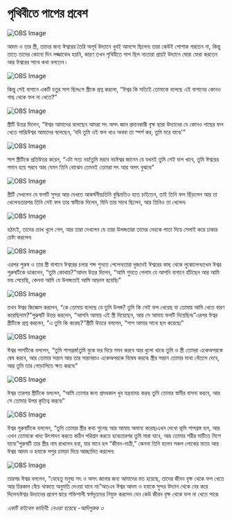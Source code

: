 # পৃথিবীতে পাপের প্রবেশ

![OBS Image](https://cdn.door43.org/obs/jpg/360px/obs-en-02-01.jpg)

আদম ও তার স্ত্রী, তাদের জন্য ঈশ্বরের তৈরি অপূর্ব উদ্যানে খুবই আনন্দে ছিলেন৷ তারা কেউই পোশাক পরতেন না, কিন্তু তাতে  তাদের কোনো দিন লজ্জাবোধ হয়নি, কারণ তখন পৃথিবীতে পাপ ছিল না৷তারা প্রায়ই উদ্যানে ঘোরা ফেরা করতেন আর ঈশ্বরের সাথে কথা বলতেন ৷

![OBS Image](https://cdn.door43.org/obs/jpg/360px/obs-en-02-02.jpg)

কিন্তু সেই বাগানে একটি চতুর সাপ ছিল৷সে স্ত্রীকে প্রশ্ন করলো, “ঈশ্বর কি সত্যিই তোমাকে বলেছে এই বাগানের কোনও গাছ থেকে ফল না খেতে?” 

![OBS Image](https://cdn.door43.org/obs/jpg/360px/obs-en-02-03.jpg)

স্ত্রীটি উত্তর দিলেন, “ঈশ্বর আমাদের বলেছেন আমরা সৎ অসৎ জ্ঞান প্রদানকারী বৃক্ষ ছারা উদ্যানের যে কোনও গাছের ফল খেতে পারি৷ঈশ্বর আমাদের বলেছেন, ‘যদি তুমি ওই ফল খাও অথবা তা স্পর্শ কর, তুমি মরে যাবে৷’” 

![OBS Image](https://cdn.door43.org/obs/jpg/360px/obs-en-02-04.jpg)

সাপ স্ত্রীটিকে প্রতিউত্তর করেন, “এটা সত্য নয়!তুমি মরবে না৷ঈশ্বর জানেন যে যখনই তুমি সেই ফল খাবে, তুমি ঈশ্বরের সমান হয়ে পরবে আর যেমন তিনি বোঝেন তেমনই তোমরা সৎ আর অসৎ বুঝবে৷” 

![OBS Image](https://cdn.door43.org/obs/jpg/360px/obs-en-02-05.jpg)

স্ত্রীটি দেখলেন যে ফলটি সুন্দর আর দেখতে আকর্ষনীয়৷তিনি বুদ্ধিমতিও হতে চাইতেন, তাই তিনি ফল ছিঁড়লেন আর তা খেলেন৷তারপর তিনি সেই ফল তার স্বামীকে দিলেন, যিনি তার সাথে ছিলেন, আর তিনিও তা খেলেন৷

![OBS Image](https://cdn.door43.org/obs/jpg/360px/obs-en-02-06.jpg)

হঠাৎই, তাদের চোখ খুলে গেল, আর তারা দেখলেন যে তারা উলঙ্গ৷তারা তাদের দেহকে পাতা দিয়ে সেলাই করে ঢাকার চেষ্টা করলেন৷ 

![OBS Image](https://cdn.door43.org/obs/jpg/360px/obs-en-02-07.jpg)

এরপর পুরুষ ও তার স্ত্রী বাগানে ঈশ্বরের চলার শব্দ শুনতে পেলেন৷তারা দুজনেই ঈশ্বরের কাছ থেকে লুকোলেন৷তখন ঈশ্বর পুরুষটিকে ডাকলেন, “তুমি কোথায়?”আদম উত্তর দিলেন, “আমি শুনতে পেলাম যে আপনি বাগানে হাঁটছেন আর আমি ভয় পেয়েছি, কেননা আমি যে উলঙ্গ৷তাই আমি আড়াল হয়েছি৷”

![OBS Image](https://cdn.door43.org/obs/jpg/360px/obs-en-02-08.jpg)

তখন ঈশ্বর জিজ্ঞেস করলেন, “কে তোমায় বলেছে যে তুমি উলঙ্গ? তুমি কি সেই ফল খেয়েছ যা তোমায় আমি খেতে বারণ করেছিলাম?”পুরুষটি উত্তর করলেন, “আপনি আমায় এই স্ত্রী দিয়েছেন, আর সে আমায় ফলটি দিয়েছিল৷”এরপর ঈশ্বর স্ত্রীটিকে প্রশ্ন করলেন, “এ তুমি কি করেছ?”স্ত্রীটি উত্তরে বললেন, “সাপ আমার সাথে ছল করেছে৷” 

![OBS Image](https://cdn.door43.org/obs/jpg/360px/obs-en-02-09.jpg)

ঈশ্বর সাপটিকে বললেন, “তুমি শাপগ্রস্ত!তুমি বুকে ভর দিয়ে গমন করবে আর ধুলো খাবে৷ তুমি ও স্ত্রী তোমরা একেঅপরকে দ্বেষ করবে, আর তোমার সন্তান আর তার সন্তানরাও একেঅপরকে বিদ্বেষ করবে৷  স্ত্রীর সন্তান তোমার মাথা থেঁতলে দেবে, আর তুমি তার  গোড়ালিতে ক্ষত করবে৷”

![OBS Image](https://cdn.door43.org/obs/jpg/360px/obs-en-02-10.jpg)

ঈশ্বর তারপর স্ত্রীটিকে বললেন, “আমি তোমার জন্য প্রসবকাল খুব যন্ত্রনাময় করব৷ তুমি তোমার স্বামীর বাসনা করবে, আর সে তোমার উপর কৃতিত্ব করবে৷” 

![OBS Image](https://cdn.door43.org/obs/jpg/360px/obs-en-02-11.jpg)

ঈশ্বর পুরুষটিকে বললেন, “তুমি তোমার স্ত্রীর কথা শুনেছ আর আমায় অমান্য করেছ৷এখন দেখো ভূমি শাপগ্রস্ত হল, আর এখন তোমাকে খাদ্য উৎপাদন করতে কঠিন পরিশ্রম করতে হবে৷তারপর তুমি মারা যাবে, আর তোমার শরীর মাটিতে মিশে যাবে৷”পুরুষটি তার স্ত্রীর নাম রাখলেন হবা, যার মানে হল “জীবন-দাত্রী,” কেননা তিনি হলেন সকল লোকের মাতা৷ আর ঈশ্বর আদম ও হবাকে পশুর চামড়া দিয়ে আচ্ছাদিত করলেন৷ 

![OBS Image](https://cdn.door43.org/obs/jpg/360px/obs-en-02-12.jpg)

তারপর ঈশ্বর বললেন, “যেহেতু মনুষ্য সৎ ও অসৎ জানার জন্য আমাদের মত হয়েছে, তাদের জীবন বৃক্ষ থেকে ফল খেতে আর চিরকাল বেঁচে থাকতে অনুমতি দেওয়া যাবে না৷”অতএব ঈশ্বর আদম ও হবাকে সুন্দর উদ্যান থেকে বের করে দিলেন৷ঈশ্বর উদ্যানের প্রবেশ দ্বারে শক্তিশালী স্বর্গদূতদের নিযুক্ত করলেন যেন কেউ জীবন বৃক্ষ থেকে ফল না খেতে পারে৷

_একটি বাইবেল কাহিনী: নেওয়া হয়েছে -আদিপুস্তক ৩_